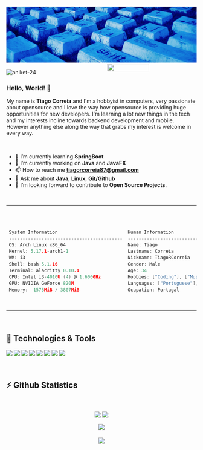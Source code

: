[![Header](https://github.com/TiagoRCorreia/TiagoRCorreia/blob/dea1c035750c12411f5b3d0942d89f69fa061959/blueKeyboard.jpg "Header")](https://some-url.dev/)
<img src="https://imgur.com/Z9n1y5S.gif" height=47% width=47% align="right">
<p align="left"> <img src="https://komarev.com/ghpvc/?username=TiagoRCorreia&label=Profile%20views&color=0e75b6&style=flat" alt="aniket-24" />  

### Hello, World! 👋
My name is **Tiago Correia** and I'm a hobbyist in computers, very passionate about opensource and I love the way how opensource is providing huge opportunities for new developers. I'm learning a lot new things in the tech and my interests incline towards backend development and mobile. However anything else along the way that grabs my interest is welcome in every way. 
  
 <br>

- 🌱 I’m currently learning **SpringBoot** 
- 🔭 I’m currently working on **Java** and **JavaFX** 
- 📫 How to reach me **tiagorcorreia87@gmail.com** 
- 💬 Ask me about **Java**, **Linux**, **Git/Github**
- 👯 I’m looking forward to contribute to **Open Source Projects**.
  
<br>
  
<table align="center">
<td>
<pre>  

```go
System Information
------------------------------------------
OS: Arch Linux x86_64
Kernel: 5.17.1-arch1-1
WM: i3
Shell: bash 5.1.16
Terminal: alacritty 0.10.1
CPU: Intel i3-4010U (4) @ 1.600GHz
GPU: NVIDIA GeForce 820M
Memory:  1575MiB / 3807MiB
```  
</pre>  
</td>
<td>
<pre>  

```go
Human Information
------------------------------------------
Name: Tiago
Lastname: Correia
Nickname: TiagoRCorreia
Gender: Male
Age: 34
Hobbies: ["Coding"], ["Music"]
Languages: ["Portuguese"], ["English US"]
Ocupation: Portugal
```  
</pre>  
</td> 
</table> 
<br>

## 🔧 Technologies & Tools 
![](https://img.shields.io/badge/Arch_Linux-1793D1?style=flat&logo=arch-linux&logoColor=white)
![](https://img.shields.io/badge/Java-1793D1?style=flat&logo=java&logoColor=white)
![](https://img.shields.io/badge/MySql-1793D1?style=flat&logo=mysql&logoColor=white)
![](https://img.shields.io/badge/Intellij-1793D1?style=flat&logo=intellij-idea&logoColor=white)
![](https://img.shields.io/badge/HTML-1793D1?style=flat&logo=html5&logoColor=white)
![](https://img.shields.io/badge/CSS-1793D1?style=flat&logo=css3&logoColor=white)
![](https://img.shields.io/badge/JAVASCRIPT-1793D1?style=flat&logo=javascript&logoColor=white)
![](https://img.shields.io/badge/Docker-1793D1?style=flat&logo=docker&logoColor=white)

 <br> 
 
## :zap: Github Statistics 
<br>  
<p align="center">
 <img width="48%" src="https://github-readme-stats.vercel.app/api?username=TiagoRCorreia&show_icons=true&theme=tokyonight&count_private=true&custom_title=@TiagoRCorreia "> 
 <img  width="48%" src="https://github-readme-streak-stats.herokuapp.com/?user=TiagoRCorreia&theme=tokyonight" />
</p>
<p align="center">
 <img width="400px" src="https://github-readme-stats.vercel.app/api/top-langs/?username=TiagoRCorreia&layout=compact&theme=tokyonight&custom_title=Languages" /> 
 <br><br>
 <img width="600px"src="https://activity-graph.herokuapp.com/graph?username=TiagoRCorreia&theme=material-palenight"> 
</p>  
